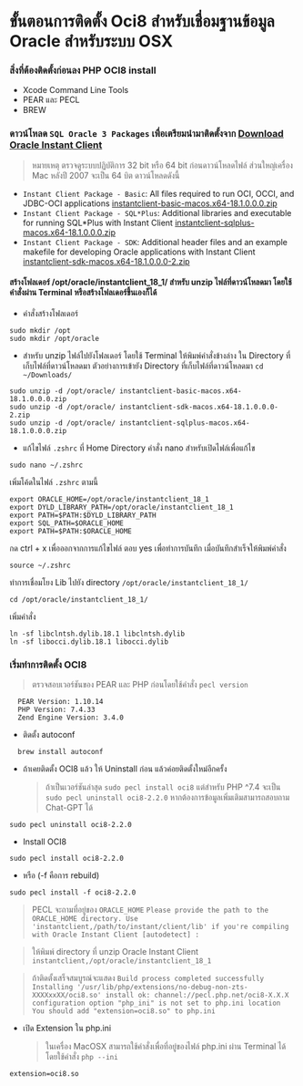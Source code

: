 # ขั้นตอนการติดตั้ง Oci8 สำหรับเชื่อมฐานข้อมูล Oracle สำหรับระบบ OSX

### สิ่งที่ต้องติดตั้งก่อนลง PHP OCI8 install
  -  Xcode Command Line Tools
  -  PEAR และ PECL
  -  BREW
### ดาวน์โหลด `SQL Oracle 3 Packages` เพื่อเตรียมนำมาติดตั้งจาก [Download Oracle Instant Client](https://www.oracle.com/database/technologies/instant-client/macos-intel-x86-downloads.html)
>  หมายเหตุ ตรวจดูระบบปฏิบัติการ 32 bit หรือ 64 bit ก่อนดาวน์โหลดไฟล์ ส่วนใหญ่เครื่อง Mac หลังปี 2007 จะเป็น 64 บิต ดาวน์โหลดดังนี้
   - `Instant Client Package - Basic`: All files required to run OCI, OCCI, and JDBC-OCI applications [instantclient-basic-macos.x64-18.1.0.0.0.zip](/instantclient-basic-macos.x64-18.1.0.0.0.zip)
   - `Instant Client Package - SQL*Plus`: Additional libraries and executable for running SQL*Plus with Instant Client [instantclient-sqlplus-macos.x64-18.1.0.0.0.zip](/instantclient-sqlplus-macos.x64-18.1.0.0.0.zip)
   - `Instant Client Package - SDK`: Additional header files and an example makefile for developing Oracle applications with Instant Client [instantclient-sdk-macos.x64-18.1.0.0.0-2.zip](/instantclient-sdk-macos.x64-18.1.0.0.0-2.zip)
#### สร้างโฟลเดอร์ /opt/oracle/instantclient_18_1/ สำหรับ unzip ไฟล์ที่ดาวน์โหลดมา โดยใช้คำสั่งผ่าน Terminal หรือสร้างโฟลเดอร์ขึ้นเองก็ได้ 
- คำสั่งสร้างโฟลเดอร์
```
sudo mkdir /opt
sudo mkdir /opt/oracle
```
- สำหรับ unzip ไฟล์ไปยังโฟลเดอร์ โดยใช้ Terminal ให้พิมพ์คำสั่งข้างล่าง ใน Directory ที่เก็บไฟล์ที่ดาวน์โหลดมา ตัวอย่างการเข้ายัง Directory ที่เก็บไฟล์ที่ดาวน์โหลดมา `cd ~/Downloads/`
```
sudo unzip -d /opt/oracle/ instantclient-basic-macos.x64-18.1.0.0.0.zip
sudo unzip -d /opt/oracle/ instantclient-sdk-macos.x64-18.1.0.0.0-2.zip
sudo unzip -d /opt/oracle/ instantclient-sqlplus-macos.x64-18.1.0.0.0.zip
```

- แก้ไขไฟล์ `.zshrc`  ที่ Home Directory คำสั่ง nano สำหรับเปิดไฟล์เพื่อแก้ไข
```
sudo nano ~/.zshrc
```
เพิ่มโค้ดในไฟล์ `.zshrc` ตามนี้
```
export ORACLE_HOME=/opt/oracle/instantclient_18_1
export DYLD_LIBRARY_PATH=/opt/oracle/instantclient_18_1
export PATH=$PATH:$DYLD_LIBRARY_PATH
export SQL_PATH=$ORACLE_HOME
export PATH=$PATH:$ORACLE_HOME
```
กด ctrl + x เพื่อออกจากการแก้ไขไฟล์ ตอบ yes เพื่อทำการบันทึก
เมื่อบันทึกสำเร็จให้พิมพ์คำสั่ง
```
source ~/.zshrc
```

ทำการเชื่อมโยง Lib ไปยัง directory `/opt/oracle/instantclient_18_1/`
```
cd /opt/oracle/instantclient_18_1/
```

เพิ่มคำสั่ง
```
ln -sf libclntsh.dylib.18.1 libclntsh.dylib
ln -sf libocci.dylib.18.1 libocci.dylib
```


### เริ่มทำการติดตั้ง OCI8
> ตรวจสอบเวอร์ชันของ PEAR และ PHP ก่อนโดยใช้คำสั่ง `pecl version `
```
  PEAR Version: 1.10.14
  PHP Version: 7.4.33
  Zend Engine Version: 3.4.0 
```
  
- ติดตั้ง autoconf
``` 
  brew install autoconf
```

- ถ้าเคยติดตั้ง OCI8 แล้ว ให้ Uninstall ก่อน แล้วค่อยติดตั้งใหม่อีกครั้ง
  > ถ้าเป็นเวอร์ชันล่าสุด `sudo pecl install oci8` แต่สำหรับ PHP ^7.4 จะเป็น `sudo pecl uninstall oci8-2.2.0` หากต้องการข้อมูลเพิ่มเติมสามารถสอบถาม Chat-GPT ได้
```
sudo pecl uninstall oci8-2.2.0 
```

- Install OCI8
```
sudo pecl install oci8-2.2.0 
```

- หรือ (-f คือการ rebuild)
```
sudo pecl install -f oci8-2.2.0 
```

> PECL จะถามที่อยู่ของ `ORACLE_HOME`
`Please provide the path to the ORACLE_HOME directory. Use 'instantclient,/path/to/instant/client/lib' if you're compiling with Oracle Instant Client [autodetect] :`

> ให้พิมพ์ directory ที่ unzip Oracle Instant Client
`instantclient,/opt/oracle/instantclient_18_1`

> ถ้าติดตั้งเสร็จสมบูรณ์จะแสดง
`
Build process completed successfully
Installing '/usr/lib/php/extensions/no-debug-non-zts-XXXXxxXX/oci8.so'
install ok: channel://pecl.php.net/oci8-X.X.X
configuration option "php_ini" is not set to php.ini location
You should add "extension=oci8.so" to php.ini
`
- เปิด Extension ใน php.ini
  > ในเครื่อง MacOSX สามารถใช้คำสั่งเพื่อที่อยู่ของไฟล์ php.ini ผ่าน Terminal ได้ โดยใช้คำสั่ง `php --ini`
```
extension=oci8.so
```